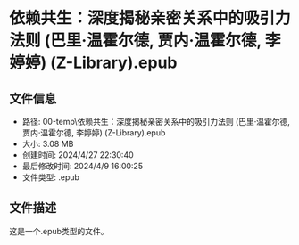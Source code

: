 ﻿# 依赖共生：深度揭秘亲密关系中的吸引力法则 (巴里·温霍尔德, 贾内·温霍尔德, 李婷婷) (Z-Library).epub

## 文件信息
- 路径: 00-temp\依赖共生：深度揭秘亲密关系中的吸引力法则 (巴里·温霍尔德, 贾内·温霍尔德, 李婷婷) (Z-Library).epub
- 大小: 3.08 MB
- 创建时间: 2024/4/27 22:30:40
- 最后修改时间: 2024/4/9 16:00:25
- 文件类型: .epub

## 文件描述
这是一个.epub类型的文件。


